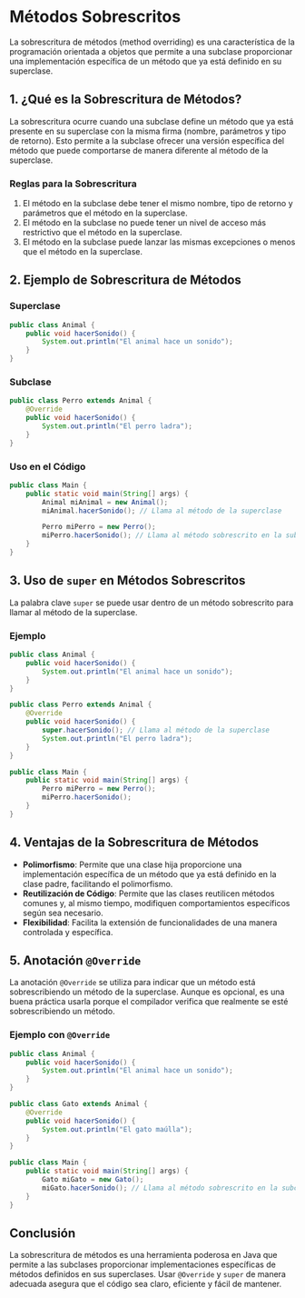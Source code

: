 # Métodos Sobrescritos

La sobrescritura de métodos (method overriding) es una característica de la programación orientada a objetos que permite a una subclase proporcionar una implementación específica de un método que ya está definido en su superclase.

## 1. ¿Qué es la Sobrescritura de Métodos?

La sobrescritura ocurre cuando una subclase define un método que ya está presente en su superclase con la misma firma (nombre, parámetros y tipo de retorno). Esto permite a la subclase ofrecer una versión específica del método que puede comportarse de manera diferente al método de la superclase.

### Reglas para la Sobrescritura

1. El método en la subclase debe tener el mismo nombre, tipo de retorno y parámetros que el método en la superclase.
2. El método en la subclase no puede tener un nivel de acceso más restrictivo que el método en la superclase.
3. El método en la subclase puede lanzar las mismas excepciones o menos que el método en la superclase.

## 2. Ejemplo de Sobrescritura de Métodos

### Superclase

```java
public class Animal {
    public void hacerSonido() {
        System.out.println("El animal hace un sonido");
    }
}
```

### Subclase

```java
public class Perro extends Animal {
    @Override
    public void hacerSonido() {
        System.out.println("El perro ladra");
    }
}
```

### Uso en el Código

```java
public class Main {
    public static void main(String[] args) {
        Animal miAnimal = new Animal();
        miAnimal.hacerSonido(); // Llama al método de la superclase

        Perro miPerro = new Perro();
        miPerro.hacerSonido(); // Llama al método sobrescrito en la subclase
    }
}
```

## 3. Uso de `super` en Métodos Sobrescritos

La palabra clave `super` se puede usar dentro de un método sobrescrito para llamar al método de la superclase.

### Ejemplo

```java
public class Animal {
    public void hacerSonido() {
        System.out.println("El animal hace un sonido");
    }
}

public class Perro extends Animal {
    @Override
    public void hacerSonido() {
        super.hacerSonido(); // Llama al método de la superclase
        System.out.println("El perro ladra");
    }
}

public class Main {
    public static void main(String[] args) {
        Perro miPerro = new Perro();
        miPerro.hacerSonido();
    }
}
```

## 4. Ventajas de la Sobrescritura de Métodos

- **Polimorfismo**: Permite que una clase hija proporcione una implementación específica de un método que ya está definido en la clase padre, facilitando el polimorfismo.
- **Reutilización de Código**: Permite que las clases reutilicen métodos comunes y, al mismo tiempo, modifiquen comportamientos específicos según sea necesario.
- **Flexibilidad**: Facilita la extensión de funcionalidades de una manera controlada y específica.

## 5. Anotación `@Override`

La anotación `@Override` se utiliza para indicar que un método está sobrescribiendo un método de la superclase. Aunque es opcional, es una buena práctica usarla porque el compilador verifica que realmente se esté sobrescribiendo un método.

### Ejemplo con `@Override`

```java
public class Animal {
    public void hacerSonido() {
        System.out.println("El animal hace un sonido");
    }
}

public class Gato extends Animal {
    @Override
    public void hacerSonido() {
        System.out.println("El gato maúlla");
    }
}

public class Main {
    public static void main(String[] args) {
        Gato miGato = new Gato();
        miGato.hacerSonido(); // Llama al método sobrescrito en la subclase
    }
}
```

## Conclusión

La sobrescritura de métodos es una herramienta poderosa en Java que permite a las subclases proporcionar implementaciones específicas de métodos definidos en sus superclases. Usar `@Override` y `super` de manera adecuada asegura que el código sea claro, eficiente y fácil de mantener.
